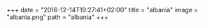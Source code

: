 +++
date = "2016-12-14T19:27:41+02:00"
title = "albania"
image = "albania.png"
path = "albania"
+++
